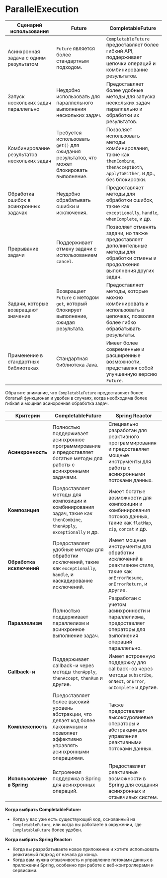 # ParallelExecution
| Сценарий использования               | Future                                        | CompletableFuture                              |
|-------------------------------------|-----------------------------------------------|-----------------------------------------------|
| Асинхронная задача с одним результатом  | `Future` является более стандартным подходом.   | `CompletableFuture` предоставляет более гибкий API, поддерживает цепочки операций и комбинирование результатов. |
| Запуск нескольких задач параллельно    | Неудобно использовать для параллельного выполнения нескольких задач. | Предоставляет более удобные методы для запуска нескольких задач параллельно и обработки их результатов. |
| Комбинирование результатов нескольких задач | Требуется использовать `get()` для ожидания результатов, что может блокировать выполнение. | Позволяет использовать методы комбинирования, такие как `thenCombine`, `thenAcceptBoth`, `applyToEither`, и др., без блокировки. |
| Обработка ошибок в асинхронных задачах | Неудобно обрабатывать ошибки и исключения.   | Предоставляет методы для обработки ошибок, такие как `exceptionally`, `handle`, `whenComplete`, и др.        |
| Прерывание задачи                    | Поддерживает отмену задачи с использованием `cancel`. | Позволяет отменять задачи, но также предоставляет дополнительные методы для обработки отмены и продолжения выполнения других задач. |
| Задачи, которые возвращают значение  | Возвращает `Future` с методом `get`, который блокирует выполнение, ожидая результата. | Предоставляет методы, которые можно комбинировать и использовать в цепочках, позволяя более гибко обрабатывать результаты. |
| Применение в стандартных библиотеках | Стандартная библиотека Java.              | Имеет более современные и расширенные возможности, представляя собой улучшенную версию `Future`.            |

Обратите внимание, что `CompletableFuture` предоставляет более богатый функционал и удобен в случаях, когда необходима более гибкая и мощная асинхронная обработка задач.



| Критерии               | CompletableFuture                                        | Spring Reactor                                            |
|-------------------------|----------------------------------------------------------|-----------------------------------------------------------|
| **Асинхронность**        | Полностью поддерживает асинхронное программирование и предоставляет богатые методы для работы с асинхронными задачами. | Специально разработан для реактивного программирования и предоставляет мощные инструменты для работы с асинхронными потоками данных. |
| **Композиция**           | Предоставляет методы для композиции и комбинирования задач, такие как `thenCombine`, `thenApply`, `exceptionally` и др. | Имеет богатые возможности для композиции и комбинирования потоков данных, такие как `flatMap`, `zip`, `concat` и др.              |
| **Обработка исключений** | Предоставляет удобные методы для обработки исключений, такие как `exceptionally`, `handle`, и каскадирование исключений. | Имеет мощные инструменты для обработки исключений в реактивном стиле, такие как `onErrorResume`, `onErrorReturn`, и другие.     |
| **Параллелизм**          | Полностью поддерживает параллелизм и асинхронное выполнение задач. | Разработан с учетом асинхронности и параллелизма, предоставляет операторы для выполнения операций параллельно.              |
| **Callback-и**           | Поддерживает callback-и через методы `thenApply`, `thenAccept`, `thenRun` и другие. | Имеет встроенную поддержку для callback-ов через методы `subscribe`, `onNext`, `onError`, `onComplete` и другие.               |
| **Комплексность**        | Предоставляет более высокий уровень абстракции, что делает код более лаконичным и позволяет эффективно управлять асинхронными операциями. | Также предоставляет высокоуровневые операторы и абстракции для управления реактивными потоками данных.                   |
| **Использование в Spring**| Встроенная поддержка в Spring для асинхронных операций.   | Предоставляет реактивные возможности в Spring для создания асинхронных и отзывчивых систем.                           |

**Когда выбрать CompletableFuture:**
- Когда у вас уже есть существующий код, основанный на `CompletableFuture`, или когда вы работаете в окружении, где `CompletableFuture` более удобен.

**Когда выбрать Spring Reactor:**
- Когда вы разрабатываете новое приложение и хотите использовать реактивный подход от начала до конца.
- Когда вам нужна отзывчивость и управление потоками данных в приложении Spring, особенно при работе с веб-контроллерами и сервисами.
